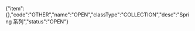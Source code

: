 {"item":{},"code":"OTHER","name":"OPEN","classType":"COLLECTION","desc":"Spring 系列","status":"OPEN"}